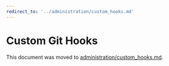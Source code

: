 ```yaml
---
redirect_to: '../administration/custom_hooks.md'
---
```


# Custom Git Hooks

This document was moved to [administration/custom_hooks.md](../administration/custom_hooks.md).
